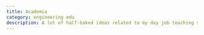 ```yaml
---
title: Academia
category: engineering edu
description: A lot of half-baked ideas related to my day job teaching students and doing research on “prototyping alternate universe engineering education cultures,” plus puzzled ruminations on how the heck one learns to be a faculty member. Go further back in the archives, and you’ll also find the thoughts of Student Mel.
---
```

